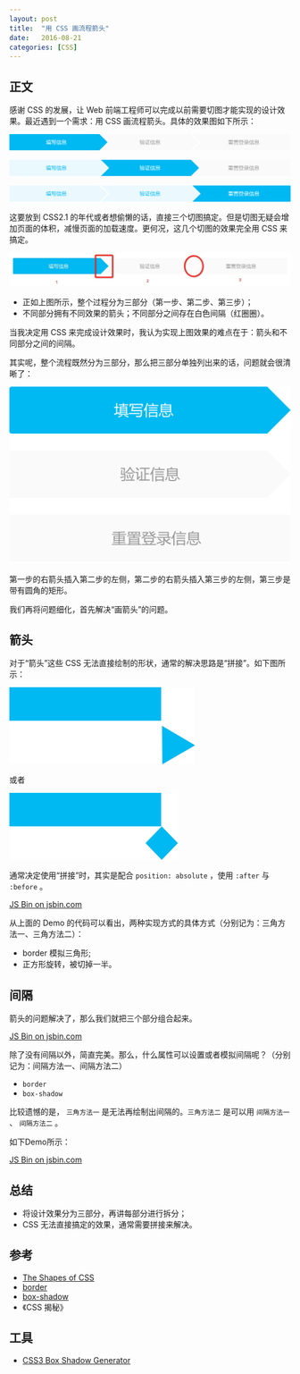 ```yaml
---
layout: post
title:  "用 CSS 画流程箭头"
date:   2016-08-21
categories: [CSS]
---
```


## 正文

感谢 CSS 的发展，让 Web 前端工程师可以完成以前需要切图才能实现的设计效果。最近遇到一个需求：用 CSS 画流程箭头。具体的效果图如下所示：

![step-2](/images/posts/20160821-arrow-2.png)

![step-3](/images/posts/20160821-arrow-3.png)

![step-1](/images/posts/20160821-arrow-1.png)

这要放到 CSS2.1 的年代或者想偷懒的话，直接三个切图搞定。但是切图无疑会增加页面的体积，减慢页面的加载速度。更何况，这几个切图的效果完全用 CSS 来搞定。

![variablse](/images/posts/20160821-varables.png)

- 正如上图所示，整个过程分为三部分（第一步、第二步、第三步）；
- 不同部分拥有不同效果的箭头；不同部分之间存在白色间隔（红圈圈）。

当我决定用 CSS 来完成设计效果时，我认为实现上图效果的难点在于：箭头和不同部分之间的间隔。

其实呢，整个流程既然分为三部分，那么把三部分单独列出来的话，问题就会很清晰了：

![variablse](/images/posts/20160821-arrows.png)

第一步的右箭头插入第二步的左侧，第二步的右箭头插入第三步的左侧，第三步是带有圆角的矩形。

我们再将问题细化，首先解决“画箭头”的问题。

## 箭头

对于“箭头”这些 CSS 无法直接绘制的形状，通常的解决思路是“拼接”。如下图所示：

![variablse](/images/posts/20160821-shapes-1.png)

或者

![variablse](/images/posts/20160821-shapes-2.png)

通常决定使用“拼接”时，其实是配合 `position: absolute` ，使用 `:after` 与 `:before` 。

<a class="jsbin-embed" href="http://jsbin.com/qudoxo/embed?html,css,output">JS Bin on jsbin.com</a><script src="http://static.jsbin.com/js/embed.min.js?3.39.12"></script>

从上面的 Demo 的代码可以看出，两种实现方式的具体方式（分别记为：三角方法一、三角方法二）：

- border 模拟三角形;
- 正方形旋转，被切掉一半。

## 间隔

箭头的问题解决了，那么我们就把三个部分组合起来。

<a class="jsbin-embed" href="http://jsbin.com/sifasi/embed?html,css,output">JS Bin on jsbin.com</a><script src="http://static.jsbin.com/js/embed.min.js?3.39.12"></script>

除了没有间隔以外，简直完美。那么，什么属性可以设置或者模拟间隔呢？（分别记为：间隔方法一、间隔方法二）

- `border`
- `box-shadow`

比较遗憾的是， `三角方法一` 是无法再绘制出间隔的。`三角方法二` 是可以用 `间隔方法一` 、 `间隔方法二` 。

如下Demo所示：

<a class="jsbin-embed" href="http://jsbin.com/vigaza/embed?html,css,output">JS Bin on jsbin.com</a><script src="http://static.jsbin.com/js/embed.min.js?3.39.12"></script>

## 总结

- 将设计效果分为三部分，再讲每部分进行拆分；
- CSS 无法直接搞定的效果，通常需要拼接来解决。

## 参考

- [The Shapes of CSS](https://css-tricks.com/examples/ShapesOfCSS/)
- [border](https://developer.mozilla.org/en-US/docs/Web/CSS/border)
- [box-shadow](https://developer.mozilla.org/en-US/docs/Web/CSS/box-shadow)
- 《CSS 揭秘》

## 工具

- [CSS3 Box Shadow Generator](http://css3gen.com/box-shadow/)
